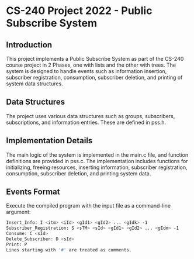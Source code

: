 # CS-240 Project 2022 - Public Subscribe System

## Introduction

This project implements a Public Subscribe System as part of the CS-240 course project in 2 Phases, one with lists and the other with trees. The system is designed to handle events such as information insertion, subscriber registration, consumption, subscriber deletion, and printing of system data structures.

## Data Structures

The project uses various data structures such as groups, subscribers, subscriptions, and information entries. These are defined in pss.h.

## Implementation Details

The main logic of the system is implemented in the main.c file, and function definitions are provided in pss.c. The implementation includes functions for initializing, freeing resources, inserting information, subscriber registration, consumption, subscriber deletion, and printing system data.

## Events Format

Execute the compiled program with the input file as a command-line argument:

```bash
Insert_Info: I <itm> <iId> <gId1> <gId2> ... <gIdk> -1
Subscriber_Registration: S <sΤΜ> <sId> <gId1> <gId2> ... <gIdm> -1
Consume: C <sId>
Delete_Subscriber: D <sId>
Print: P
Lines starting with '#' are treated as comments.
